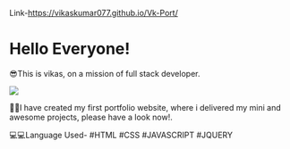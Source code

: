 Link-https://vikaskumar077.github.io/Vk-Port/

# Hello Everyone!
😎This is vikas, on a mission of full stack developer.

![]('front-view-vkort.png')

🖖🖖I have created my first portfolio website, where i delivered my mini and awesome projects, please have a look now!.

💻💻Language Used-
#HTML
#CSS
#JAVASCRIPT
#JQUERY


